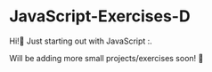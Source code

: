 # JavaScript-Exercises-D

Hi!👋 Just starting out with JavaScript :.

Will be adding more small projects/exercises soon! 🚩
